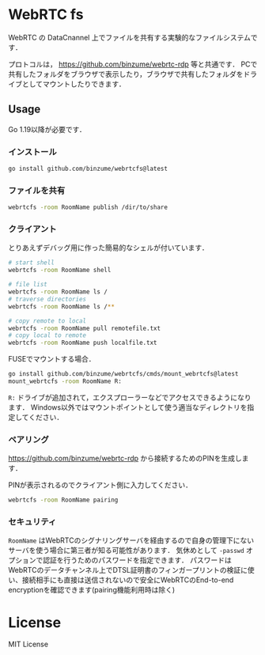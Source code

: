 # WebRTC fs

WebRTC の DataCnannel 上でファイルを共有する実験的なファイルシステムです．

プロトコルは， https://github.com/binzume/webrtc-rdp 等と共通です．
PCで共有したフォルダをブラウザで表示したり，ブラウザで共有したフォルダをドライブとしてマウントしたりできます．

## Usage

Go 1.19以降が必要です．

### インストール

```bash
go install github.com/binzume/webrtcfs@latest
```

### ファイルを共有

```bash
webrtcfs -room RoomName publish /dir/to/share
```

### クライアント

とりあえずデバッグ用に作った簡易的なシェルが付いています．


```bash
# start shell
webrtcfs -room RoomName shell

# file list
webrtcfs -room RoomName ls /
# traverse directories
webrtcfs -room RoomName ls /**

# copy remote to local
webrtcfs -room RoomName pull remotefile.txt
# copy local to remote
webrtcfs -room RoomName push localfile.txt
```

FUSEでマウントする場合．

```bash
go install github.com/binzume/webrtcfs/cmds/mount_webrtcfs@latest
mount_webrtcfs -room RoomName R:
```

`R:` ドライブが追加されて，エクスプローラーなどでアクセスできるようになります．
Windows以外ではマウントポイントとして使う適当なディレクトリを指定してください．

### ペアリング

https://github.com/binzume/webrtc-rdp から接続するためのPINを生成します．

PINが表示されるのでクライアント側に入力してください．

```bash
webrtcfs -room RoomName pairing
```

### セキュリティ

`RoomName` はWebRTCのシグナリングサーバを経由するので自身の管理下にないサーバを使う場合に第三者が知る可能性があります．
気休めとして `-passwd` オプションで認証を行うためのパスワードを指定できます．
パスワードはWebRTCのデータチャンネル上でDTSL証明書のフィンガープリントの検証に使い、接続相手にも直接は送信されないので安全にWebRTCのEnd-to-end encryptionを確認できます(pairing機能利用時は除く)

# License

MIT License

